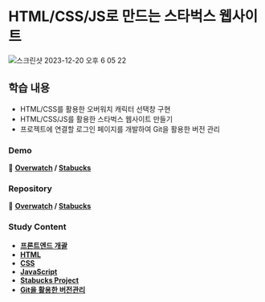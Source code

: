 # HTML/CSS/JS로 만드는 스타벅스 웹사이트

![스크린샷 2023-12-20 오후 6 05 22](https://github.com/Heo-y-y/development-blog/assets/112863029/a4457647-aae6-4147-a5d1-db7115a5d654)

## 학습 내용
- HTML/CSS를 활용한 오버워치 캐릭터 선택창 구현
- HTML/CSS/JS를 활용한 스타벅스 웹사이트 만들기
- 프로젝트에 연결할 로그인 페이지를 개발하여 Git을 활용한 버전 관리

### Demo
📎 **[Overwatch](https://storied-starburst-6677e2.netlify.app/) / [Stabucks](https://superlative-cocada-16c2e2.netlify.app/)**

### Repository
📎 **[Overwatch](https://github.com/Heo-y-y/overwatch/tree/main) / [Stabucks](https://github.com/Heo-y-y/starbucks)**

### Study Content
- **[프론트엔드 개괄](개요.md)**
- **[HTML](html.md)**
- **[CSS](css.md)**
- **[JavaScript](js.md)**
- **[Stabucks Project](스타벅스.md)**
- **[Git을 활용한 버전관리](git.md)**
